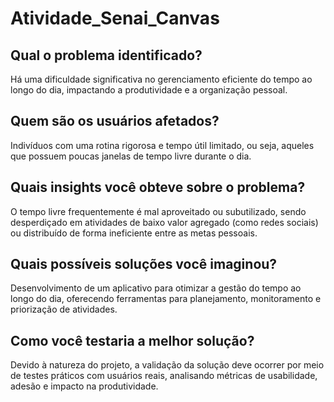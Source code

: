 # Atividade_Senai_Canvas
## Qual o problema identificado?
Há uma dificuldade significativa no gerenciamento eficiente do tempo ao longo do dia, impactando a produtividade e a organização pessoal.
## Quem são os usuários afetados?
Indivíduos com uma rotina rigorosa e tempo útil limitado, ou seja, aqueles que possuem poucas janelas de tempo livre durante o dia.
## Quais insights você obteve sobre o problema?
O tempo livre frequentemente é mal aproveitado ou subutilizado, sendo desperdiçado em atividades de baixo valor agregado (como redes sociais) ou distribuído de forma ineficiente entre as metas pessoais.
## Quais possíveis soluções você imaginou?
Desenvolvimento de um aplicativo para otimizar a gestão do tempo ao longo do dia, oferecendo ferramentas para planejamento, monitoramento e priorização de atividades.
## Como você testaria a melhor solução?
Devido à natureza do projeto, a validação da solução deve ocorrer por meio de testes práticos com usuários reais, analisando métricas de usabilidade, adesão e impacto na produtividade.

